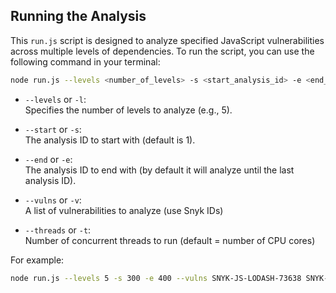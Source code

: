 ## Running the Analysis

This `run.js` script is designed to analyze specified JavaScript vulnerabilities across multiple levels of dependencies. To run the script, you can use the following command in your terminal:

```bash
node run.js --levels <number_of_levels> -s <start_analysis_id> -e <end_analysis_id> --vulns <vuln_id_1> <vuln_id_2> ...
```

- `--levels` or `-l`:  
  Specifies the number of levels to analyze (e.g., 5).

- `--start` or `-s`:  
  The analysis ID to start with (default is 1).

- `--end` or `-e`:  
  The analysis ID to end with (by default it will analyze until the last analysis ID).

- `--vulns` or `-v`:  
  A list of vulnerabilities to analyze (use Snyk IDs)

 - `--threads` or `-t`:  
  Number of concurrent threads to run (default = number of CPU cores)


For example:

```bash
node run.js --levels 5 -s 300 -e 400 --vulns SNYK-JS-LODASH-73638 SNYK-JS-MINIMIST-559764 SNYK-JS-KINDOF-537849 SNYK-JS-MINIMATCH-10105 SNYK-JS-QS-10407 SNYK-JS-HOEK-12061 SNYK-JS-DEBUG-10762 SNYK-JS-YARGSPARSER-560381
```